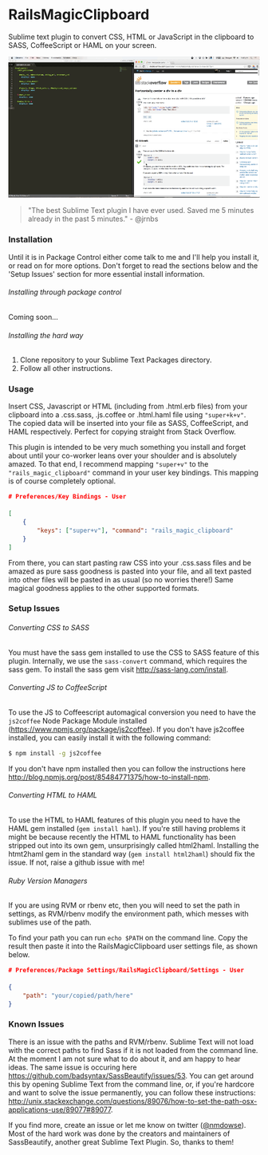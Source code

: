 RailsMagicClipboard
========

Sublime text plugin to convert CSS, HTML or JavaScript in the clipboard to SASS, CoffeeScript or HAML on your screen.

![demo](images/RailsMagicClipboard.gif)

> "The best Sublime Text plugin I have ever used. Saved me 5 minutes already in the past 5 minutes." 
> \- @jrnbs

### Installation

Until it is in Package Control either come talk to me and I'll help you install it, or read on for more options. Don't forget to read the sections below and the 'Setup Issues' section for more essential install information.

###### Installing through package control

Coming soon...

###### Installing the hard way

1. Clone repository to your Sublime Text Packages directory.
2. Follow all other instructions.

### Usage

Insert CSS, Javascript or HTML (including from .html.erb files) from your clipboard into a .css.sass, .js.coffee or .html.haml file using `"super+k+v"`. The copied data will be inserted into your file as SASS, CoffeeScript, and HAML respectively. Perfect for copying straight from Stack Overflow.

This plugin is intended to be very much something you install and forget about until your co-worker leans over your shoulder and is absolutely amazed. To that end, I recommend mapping `"super+v"` to the `"rails_magic_clipboard"` command in your user key bindings. This mapping is of course completely optional. 

```json
# Preferences/Key Bindings - User

[
    {
        "keys": ["super+v"], "command": "rails_magic_clipboard"
    }
]
```

From there, you can start pasting raw CSS into your .css.sass files and be amazed as pure sass goodness is pasted into your file, and all text pasted into other files will be pasted in as usual (so no worries there!) Same magical goodness applies to the other supported formats.

### Setup Issues

###### Converting CSS to SASS

You must have the sass gem installed to use the CSS to SASS feature of this plugin. Internally, we use the `sass-convert` command, which requires the sass gem. To install the sass gem visit http://sass-lang.com/install.

###### Converting JS to CoffeeScript

To use the JS to Coffeescript automagical conversion you need to have the `js2coffee` Node Package Module installed (https://www.npmjs.org/package/js2coffee). If you don't have js2coffee installed, you can easily install it with the following command:

```bash
$ npm install -g js2coffee
```

If you don't have npm installed then you can follow the instructions here http://blog.npmjs.org/post/85484771375/how-to-install-npm. 

###### Converting HTML to HAML

To use the HTML to HAML features of this plugin you need to have the HAML gem installed (`gem install haml`). If you're still having problems it might be because recently the HTML to HAML functionality has been stripped out into its own gem, unsurprisingly called html2haml. Installing the htmt2haml gem in the standard way (`gem install html2haml`) should fix the issue. If not, raise a github issue with me!

###### Ruby Version Managers

If you are using RVM or rbenv etc, then you will need to set the path in settings, as RVM/rbenv modify the environment path, which messes with sublimes use of the path.

To find your path you can run `echo $PATH` on the command line. Copy the result then paste it into the RailsMagicClipboard user settings file, as shown below.

```json
# Preferences/Package Settings/RailsMagicClipboard/Settings - User

{
    "path": "your/copied/path/here"
}
```

### Known Issues

There is an issue with the paths and RVM/rbenv. Sublime Text will not load with the correct paths to find Sass if it is not loaded from the command line. At the moment I am not sure what to do about it, and am happy to hear ideas. The same issue is occuring here https://github.com/badsyntax/SassBeautify/issues/53. You can get around this by opening Sublime Text from the command line, or, if you're hardcore and want to solve the issue permanently, you can follow these instructions: http://unix.stackexchange.com/questions/89076/how-to-set-the-path-osx-applications-use/89077#89077.

If you find more, create an issue or let me know on twitter ([@nmdowse](http://www.twitter.com/nmdowse "Nick Dowse twitter")). Most of the hard work was done by the creators and maintainers of SassBeautify, another great Sublime Text Plugin. So, thanks to them!
